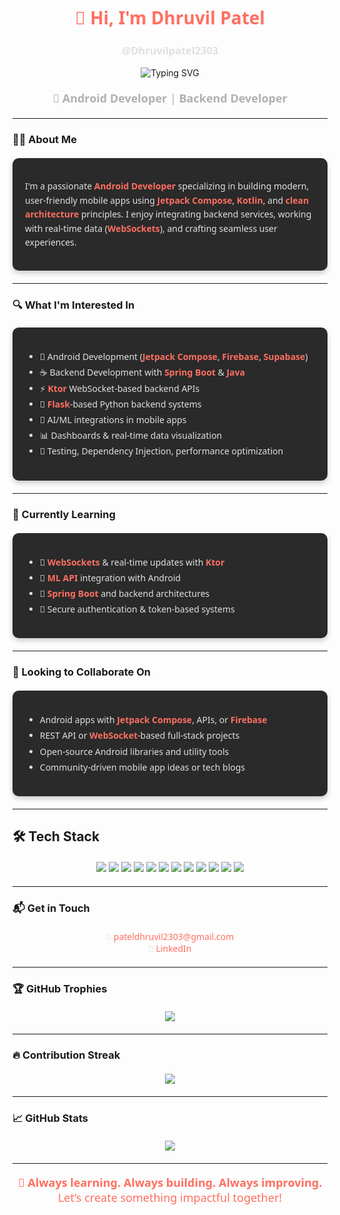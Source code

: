 <div align="center">
  <h1 style="color: #FF6F61; font-family: 'Segoe UI', sans-serif;">👋 Hi, I'm Dhruvil Patel</h1>
  <h3 style="color: #E0E0E0; font-family: 'Segoe UI', sans-serif;">@Dhruvilpatel2303</h3>
</div>

<div align="center">
  <img src="https://readme-typing-svg.demolab.com?font=Fira+Code&pause=1000&color=FF6F61&center=true&vCenter=true&width=440&lines=Hi+I'm+Dhruvil+Patel;Android+Developer+%F0%9F%93%B1;Backend+Developer+%F0%9F%94%A0;" alt="Typing SVG" />
</div>

<div align="center" style="margin: 20px 0;">
  <p style="color: #B0B0B0; font-size: 18px; font-family: 'Segoe UI', sans-serif;">
    🚀 <strong>Android Developer</strong> | <strong>Backend Developer</strong>
  </p>
</div>

---

### 👨‍💻 About Me

<div style="background: #2A2A2A; padding: 20px; border-radius: 10px; margin: 20px 0; box-shadow: 0 4px 8px rgba(0,0,0,0.2);">
  <p style="color: #E0E0E0; font-family: 'Segoe UI', sans-serif; line-height: 1.6;">
    I'm a passionate <strong style="color: #FF6F61;">Android Developer</strong> specializing in building modern, user-friendly mobile apps using <strong style="color: #FF6F61;">Jetpack Compose</strong>, <strong style="color: #FF6F61;">Kotlin</strong>, and <strong style="color: #FF6F61;">clean architecture</strong> principles. I enjoy integrating backend services, working with real-time data (<strong style="color: #FF6F61;">WebSockets</strong>), and crafting seamless user experiences.
  </p>
</div>

---

### 🔍 What I'm Interested In

<div style="background: #2A2A2A; padding: 20px; border-radius: 10px; margin: 20px 0; box-shadow: 0 4px 8px rgba(0,0,0,0.2);">
  <ul style="color: #E0E0E0; font-family: 'Segoe UI', sans-serif; line-height: 1.8;">
    <li>📱 Android Development (<strong style="color: #FF6F61;">Jetpack Compose</strong>, <strong style="color: #FF6F61;">Firebase</strong>, <strong style="color: #FF6F61;">Supabase</strong>)</li>
    <li>☕ Backend Development with <strong style="color: #FF6F61;">Spring Boot</strong> & <strong style="color: #FF6F61;">Java</strong></li>
    <li>⚡ <strong style="color: #FF6F61;">Ktor</strong> WebSocket-based backend APIs</li>
    <li>🐍 <strong style="color: #FF6F61;">Flask</strong>-based Python backend systems</li>
    <li>🤖 AI/ML integrations in mobile apps</li>
    <li>📊 Dashboards & real-time data visualization</li>
    <li>🧪 Testing, Dependency Injection, performance optimization</li>
  </ul>
</div>

---

### 🌱 Currently Learning

<div style="background: #2A2A2A; padding: 20px; border-radius: 10px; margin: 20px 0; box-shadow: 0 4px 8px rgba(0,0,0,0.2);">
  <ul style="color: #E0E0E0; font-family: 'Segoe UI', sans-serif; line-height: 1.8;">
    <li>🔁 <strong style="color: #FF6F61;">WebSockets</strong> & real-time updates with <strong style="color: #FF6F61;">Ktor</strong></li>
    <li>🧠 <strong style="color: #FF6F61;">ML API</strong> integration with Android</li>
    <li>🔧 <strong style="color: #FF6F61;">Spring Boot</strong> and backend architectures</li>
    <li>🔐 Secure authentication & token-based systems</li>
  </ul>
</div>

---

### 🤝 Looking to Collaborate On

<div style="background: #2A2A2A; padding: 20px; border-radius: 10px; margin: 20px 0; box-shadow: 0 4px 8px rgba(0,0,0,0.2);">
  <ul style="color: #E0E0E0; font-family: 'Segoe UI', sans-serif; line-height: 1.8;">
    <li>Android apps with <strong style="color: #FF6F61;">Jetpack Compose</strong>, APIs, or <strong style="color: #FF6F61;">Firebase</strong></li>
    <li>REST API or <strong style="color: #FF6F61;">WebSocket</strong>-based full-stack projects</li>
    <li>Open-source Android libraries and utility tools</li>
    <li>Community-driven mobile app ideas or tech blogs</li>
  </ul>
</div>

---

## 🛠 Tech Stack

<div align="center" style="margin: 20px 0;">
  <img src="https://img.shields.io/badge/Kotlin-0095D5?style=for-the-badge&logo=kotlin&logoColor=white"/>
  <img src="https://img.shields.io/badge/Jetpack_Compose-4285F4?style=for-the-badge&logo=jetpackcompose&logoColor=white"/>
  <img src="https://img.shields.io/badge/Ktor-000000?style=for-the-badge&logo=ktor&logoColor=white"/>
  <img src="https://img.shields.io/badge/Firebase-FFCA28?style=for-the-badge&logo=firebase&logoColor=black"/>
  <img src="https://img.shields.io/badge/Room-6D4C41?style=for-the-badge&logo=android&logoColor=white"/>
  <img src="https://img.shields.io/badge/Retrofit-007396?style=for-the-badge&logo=android&logoColor=white"/>
  <img src="https://img.shields.io/badge/Spring_Boot-6DB33F?style=for-the-badge&logo=springboot&logoColor=white"/>
  <img src="https://img.shields.io/badge/Python-3776AB?style=for-the-badge&logo=python&logoColor=white"/>
  <img src="https://img.shields.io/badge/Flask-000000?style=for-the-badge&logo=flask&logoColor=white"/>
  <img src="https://img.shields.io/badge/WebSockets-333333?style=for-the-badge&logo=websockets&logoColor=white"/>
  <img src="https://img.shields.io/badge/Git-F05032?style=for-the-badge&logo=git&logoColor=white"/>
  <img src="https://img.shields.io/badge/GitHub-181717?style=for-the-badge&logo=github&logoColor=white"/>
</div>

---

### 📬 Get in Touch

<div align="center" style="margin: 20px 0;">
  <p style="color: #E0E0E0; font-family: 'Segoe UI', sans-serif;">
    📧 <a href="mailto:pateldhruvil2303@gmail.com" style="color: #FF6F61; text-decoration: none;">pateldhruvil2303@gmail.com</a><br>
    💼 <a href="https://www.linkedin.com/in/dhruvil-patel-507301285/" style="color: #FF6F61; text-decoration: none;">LinkedIn</a><br>
   
  </p>
</div>

---

### 🏆 GitHub Trophies

<div align="center" style="margin: 20px 0;">
  <img src="https://github-profile-trophy.vercel.app/?username=Dhruvilpatel2303&theme=tokyonight&no-bg=true&margin-w=15" />
</div>

---

### 🔥 Contribution Streak

<div align="center" style="margin: 20px 0;">
  <img src="https://github-readme-streak-stats.herokuapp.com/?user=Dhruvilpatel2303&theme=tokyonight" />
</div>

---

### 📈 GitHub Stats

<div align="center" style="margin: 20px 0;">
  <img src="https://github-readme-stats.vercel.app/api/top-langs/?username=Dhruvilpatel2303&layout=donut&theme=tokyonight" />
</div>

---

<div align="center">
  <p style="color: #FF6F61; font-family: 'Segoe UI', sans-serif; font-size: 18px;">
    📌 <strong>Always learning. Always building. Always improving.</strong><br>
    Let’s create something impactful together!
  </p>
</div>
